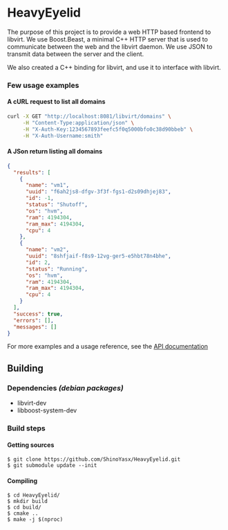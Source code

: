# HeavyEyelid

The purpose of this project is to provide a web HTTP based frontend to libvirt. We use Boost.Beast, a minimal C++ HTTP server that is used to communicate between the web and the libvirt daemon. We use JSON to transmit data between the server and the client.

We also created a C++ binding for libvirt, and use it to interface with libvirt.

### Few usage examples

#### A cURL request to list all domains

```bash
curl -X GET "http://localhost:8081/libvirt/domains" \
     -H "Content-Type:application/json" \
     -H "X-Auth-Key:1234567893feefc5f0q5000bfo0c38d90bbeb" \
     -H "X-Auth-Username:smith"
```

#### A JSon return listing all domains

```json
{
  "results": [
    {
      "name": "vm1",
      "uuid": "f6ah2js8-dfgv-3f3f-fgs1-d2s09dhjej83",
      "id": -1,
      "status": "Shutoff",
      "os": "hvm",
      "ram": 4194304,
      "ram_max": 4194304,
      "cpu": 4
    },
    {
      "name": "vm2",
      "uuid": "8shfjaif-f8s9-12vg-ger5-e5hbt78n4bhe",
      "id": 2,
      "status": "Running",
      "os": "hvm",
      "ram": 4194304,
      "ram_max": 4194304,
      "cpu": 4
    }
  ],
  "success": true,
  "errors": [],
  "messages": []
}
```

For more examples and a usage reference, see the [API documentation](https://github.com/ShinoYasx/HeavyEyelid/wiki/API-documentation)

## Building
### Dependencies *(debian packages)*
- libvirt-dev
- libboost-system-dev

### Build steps
#### Getting sources
```
$ git clone https://github.com/ShinoYasx/HeavyEyelid.git
$ git submodule update --init
```
#### Compiling
```
$ cd HeavyEyelid/
$ mkdir build
$ cd build/
$ cmake ..
$ make -j $(nproc)
```

